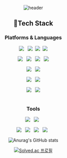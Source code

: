 <div align=center>

![header](https://capsule-render.vercel.app/api?type=Rounded&color=dbdcff&height=250&section=header&text=Hyeonjeongs%20Profile&fontSize=60&fontColor=FFFFFF&stroke=000000)

## 📌Tech Stack
### Platforms & Languages

<img src="https://img.shields.io/badge/Spring-6DB33F?style=flat-square&logo=Spring&logoColor=white"/> </a>&nbsp;
<img src="https://img.shields.io/badge/SpringBoot-6DB33F?style=flat-square&logo=Spring Boot&logoColor=white"/></a>&nbsp;
<img src="https://img.shields.io/badge/Java-137CBD?style=flat-square&logo=Java&logoColor=white"/></a>&nbsp;
<img src="https://img.shields.io/badge/C++-00599C?style=flat-square&logo=c%2B%2B&logoColor=white"/><br>

<img src="https://img.shields.io/badge/Node.js-339933?style=flat-square&logo=Node.js&logoColor=white"/></a>&nbsp;&nbsp;
<img src="https://img.shields.io/badge/Express-000000?style=flat-square&logo=Express&logoColor=white"/></a>&nbsp;&nbsp;
<img src="https://img.shields.io/badge/Javascript-F7DF1E?style=flat-square&logo=Javascript&logoColor=white"/></a>&nbsp;&nbsp;
<img src="https://img.shields.io/badge/TypeScript-3178C6?style=flat-square&logo=TypeScript&logoColor=white"/><br>

 <img src="https://img.shields.io/badge/Android-3DDC84?style=flat-square&logo=Android&logoColor=white"/></a>&nbsp;&nbsp;
 <img src="https://img.shields.io/badge/Kotlin-7F52FF?style=flat-square&logo=Kotlin&logoColor=white"/><br>

<img src="https://img.shields.io/badge/MySQL-4479A1?style=flat-square&logo=MySQL&logoColor=white"/></a>&nbsp;&nbsp;
<img src="https://img.shields.io/badge/PostgreSQL-4169E1?style=flat-square&logo=PostgreSQL&logoColor=white"/> <br>

<img src="https://img.shields.io/badge/AWS-232F3E?style=flat-square&logo=AmazonAWS&logoColor=white"/></a>&nbsp;&nbsp;
<img src="https://img.shields.io/badge/Firebase-FFCA28?style=flat-square&logo=Firebase&logoColor=white"/>
</br></br>

### Tools
<img src="https://img.shields.io/badge/Git-f05030?style=flat-square&logo=Git&logoColor=white"/></a>&nbsp;&nbsp;
<img src="https://img.shields.io/badge/GitHub-black?style=flat-square&logo=GitHub&logoColor=white"/></a>&nbsp;&nbsp;<br>

<img src="https://img.shields.io/badge/Intellij-000000?style=flat-square&logo=IntelliJ IDEA&logoColor=white"/></a>&nbsp;&nbsp;
<img src="https://img.shields.io/badge/Android Studio-3DDC84?style=flat-square&logo=Android Studio&logoColor=white"/></a>&nbsp;&nbsp;
<img src="https://img.shields.io/badge/CLion-000000?style=flat-square&logo=CLion&logoColor=white"/></a>&nbsp;&nbsp;
<img src="https://img.shields.io/badge/VSCode-000000?style=flat-square&logo=Visual Studio Code&logoColor=white"/></a>&nbsp;&nbsp;


![Anurag's GitHub stats](https://github-readme-stats.vercel.app/api?username=hyeonjeongs&show_icons=true&theme=radical)

[![Solved.ac 프로필](http://mazassumnida.wtf/api/v2/generate_badge?boj=py0429)](https://solved.ac/py0429)


</div>
